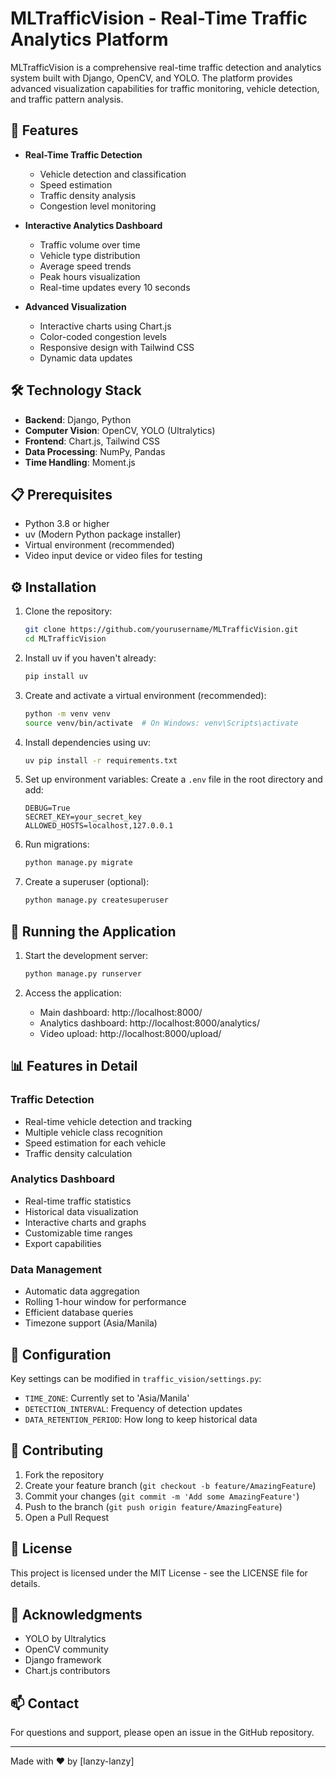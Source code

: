# MLTrafficVision - Real-Time Traffic Analytics Platform

MLTrafficVision is a comprehensive real-time traffic detection and analytics system built with Django, OpenCV, and YOLO. The platform provides advanced visualization capabilities for traffic monitoring, vehicle detection, and traffic pattern analysis.

## 🚀 Features

- **Real-Time Traffic Detection**
  - Vehicle detection and classification
  - Speed estimation
  - Traffic density analysis
  - Congestion level monitoring

- **Interactive Analytics Dashboard**
  - Traffic volume over time
  - Vehicle type distribution
  - Average speed trends
  - Peak hours visualization
  - Real-time updates every 10 seconds

- **Advanced Visualization**
  - Interactive charts using Chart.js
  - Color-coded congestion levels
  - Responsive design with Tailwind CSS
  - Dynamic data updates

## 🛠️ Technology Stack

- **Backend**: Django, Python
- **Computer Vision**: OpenCV, YOLO (Ultralytics)
- **Frontend**: Chart.js, Tailwind CSS
- **Data Processing**: NumPy, Pandas
- **Time Handling**: Moment.js

## 📋 Prerequisites

- Python 3.8 or higher
- uv (Modern Python package installer)
- Virtual environment (recommended)
- Video input device or video files for testing

## ⚙️ Installation

1. Clone the repository:
   ```bash
   git clone https://github.com/yourusername/MLTrafficVision.git
   cd MLTrafficVision
   ```

2. Install uv if you haven't already:
   ```bash
   pip install uv
   ```

3. Create and activate a virtual environment (recommended):
   ```bash
   python -m venv venv
   source venv/bin/activate  # On Windows: venv\Scripts\activate
   ```

4. Install dependencies using uv:
   ```bash
   uv pip install -r requirements.txt
   ```

5. Set up environment variables:
   Create a `.env` file in the root directory and add:
   ```
   DEBUG=True
   SECRET_KEY=your_secret_key
   ALLOWED_HOSTS=localhost,127.0.0.1
   ```

6. Run migrations:
   ```bash
   python manage.py migrate
   ```

7. Create a superuser (optional):
   ```bash
   python manage.py createsuperuser
   ```

## 🚀 Running the Application

1. Start the development server:
   ```bash
   python manage.py runserver
   ```

2. Access the application:
   - Main dashboard: http://localhost:8000/
   - Analytics dashboard: http://localhost:8000/analytics/
   - Video upload: http://localhost:8000/upload/

## 📊 Features in Detail

### Traffic Detection
- Real-time vehicle detection and tracking
- Multiple vehicle class recognition
- Speed estimation for each vehicle
- Traffic density calculation

### Analytics Dashboard
- Real-time traffic statistics
- Historical data visualization
- Interactive charts and graphs
- Customizable time ranges
- Export capabilities

### Data Management
- Automatic data aggregation
- Rolling 1-hour window for performance
- Efficient database queries
- Timezone support (Asia/Manila)

## 🔧 Configuration

Key settings can be modified in `traffic_vision/settings.py`:
- `TIME_ZONE`: Currently set to 'Asia/Manila'
- `DETECTION_INTERVAL`: Frequency of detection updates
- `DATA_RETENTION_PERIOD`: How long to keep historical data

## 🤝 Contributing

1. Fork the repository
2. Create your feature branch (`git checkout -b feature/AmazingFeature`)
3. Commit your changes (`git commit -m 'Add some AmazingFeature'`)
4. Push to the branch (`git push origin feature/AmazingFeature`)
5. Open a Pull Request

## 📝 License

This project is licensed under the MIT License - see the LICENSE file for details.

## 🙏 Acknowledgments

- YOLO by Ultralytics
- OpenCV community
- Django framework
- Chart.js contributors

## 📫 Contact

For questions and support, please open an issue in the GitHub repository.

---

Made with ❤️ by [lanzy-lanzy]
